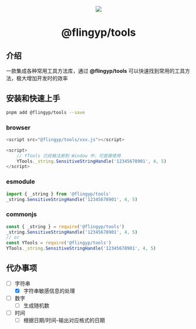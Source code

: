 <div align="center">
    <img src="https://gitee.com/xiaopeng77/typora-img/raw/master/img/Tools.png" style="zoom:100%;"></img>
    <h1>@flingyp/tools</h1>
</div>

## 介绍

一款集成各种常用工具方法库，通过 **@flingyp/tools** 可以快速找到常用的工具方法，极大增加开发时的效率

## 安装和快速上手

```sh
pnpm add @flingyp/tools --save
```

### browser

```javascript
<script src="@flingyp/tools/xxx.js"></script>

<script>
    // YTools 已经被注册到 Window 中，可直接使用
    YTools._string.SensitiveStringHandle('12345678901', 4, 5)
</script>
```

### esmodule

```javascript
import { _string } from '@flingyp/tools'
_string.SensitiveStringHandle('12345678901', 4, 5)
```

### commonjs

```javascript
const { _string } = require('@flingyp/tools')
_string.SensitiveStringHandle('12345678901', 4, 5)
// or
const YTools = require('@flingyp/tools')
YTools._string.SensitiveStringHandle('12345678901', 4, 5)
```

## 代办事项

- [ ] 字符串
  - [x] 字符串敏感信息的处理
- [ ] 数字
  - [ ] 生成随机数
- [ ] 时间
  - [ ] 根据日期/时间-输出对应格式的日期
